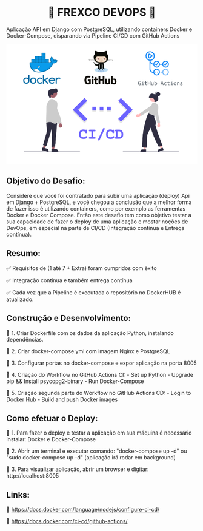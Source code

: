 <h1 align="center"> 🍐 FREXCO DEVOPS 🍐 </h1>
Aplicação API em Django com PostgreSQL, utilizando containers Docker e Docker-Compose, disparando via Pipeline CI/CD com GitHub Actions 
<p align="center"> <img src=".github/workflows/docker-githubactions.png" /> </p>

## Objetivo do Desafio:
Considere que você foi contratado para subir uma aplicação (deploy) Api em Django + PostgreSQL, e você chegou a conclusão que a melhor forma de fazer isso é utilizando containers, como por exemplo as ferramentas Docker e Docker Compose. Então este desafio tem como objetivo testar a sua capacidade de fazer o deploy de uma aplicação e mostar noções de DevOps, em especial na parte de CI/CD (Integração contínua e Entrega contínua).

## Resumo:
✅ Requisitos de (1 até 7 + Extra) foram cumpridos com êxito

✅ Integração continua e também entrega contínua

✅ Cada vez que a Pipeline é executada o repositório no DockerHUB é atualizado.

## Construção e Desenvolvimento:
🐋 1. Criar Dockerfile com os dados da aplicação Python, instalando dependências.

🐋 2. Criar docker-compose.yml com imagem Nginx e PostgreSQL

🐋 3. Configurar portas no docker-compose e expor aplicação na porta 8005

🔁 4. Criação do Workflow no GitHub Actions CI:
        - Set up Python
        - Upgrade pip && Install psycopg2-binary
        - Run Docker-Compose
        
🔁 5. Criação segunda parte do Workflow no GitHub Actions CD:
        - Login to Docker Hub
        - Build and push Docker images


## Como efetuar o Deploy:
🐋 1. Para fazer o deploy e testar a aplicação em sua máquina é necessário instalar: Docker e Docker-Compose

🐧 2. Abrir um terminal e executar comando: "docker-compose up -d" ou "sudo docker-compose up -d" (aplicação irá rodar em background)

🐋 3. Para visualizar aplicação, abrir um browser e digitar: http://localhost:8005

## Links:

🔗 https://docs.docker.com/language/nodejs/configure-ci-cd/

🔗 https://docs.docker.com/ci-cd/github-actions/
